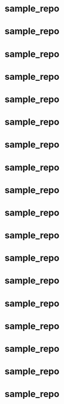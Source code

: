 sample_repo
===========
sample_repo
===========
sample_repo
===========
sample_repo
===========
sample_repo
===========
sample_repo
===========
sample_repo
===========
sample_repo
===========
sample_repo
===========
sample_repo
===========
sample_repo
===========
sample_repo
===========
sample_repo
===========
sample_repo
===========
sample_repo
===========
sample_repo
===========
sample_repo
===========
sample_repo
===========
